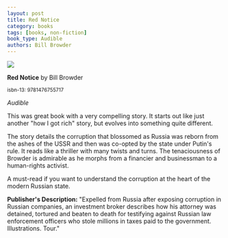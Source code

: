 ```yaml
---
layout: post
title: Red Notice
category: books
tags: [books, non-fiction]
book_type: Audible
authors: Bill Browder
---
```


<img src="http://books.google.com/books/content?id=YtANBAAAQBAJ&printsec=frontcover&img=1&zoom=1&edge=curl&source=gbs_api"/>

**Red Notice** by Bill Browder

<sup>isbn-13: 9781476755717</sup>

*Audible*

This was great book with a very compelling story. It starts out like just another
"how I got rich" story, but evolves into something quite different.

The story details the corruption that blossomed as Russia was reborn from the
ashes of the USSR and then was co-opted by the state under Putin's rule. It reads
like a thriller with many twists and turns. The tenaciousness of Browder is admirable
as he morphs from a financier and businessman to a human-rights activist.

A must-read if you want to understand the corruption at the heart of the modern
Russian state.

**Publisher's Description:**
"Expelled from Russia after exposing corruption in Russian companies, an
investment broker describes how his attorney was detained, tortured and
beaten to death for testifying against Russian law enforcement officers who
stole millions in taxes paid to the government. Illustrations. Tour."
